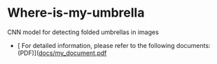 # Where-is-my-umbrella
CNN model for detecting folded umbrellas in images
* [ For detailed information, please refer to the following documents: (PDF)]([docs/my_document.pdf](https://github.com/YoungseoChoi8482/Where-is-my-umbrella/blob/main/Intelligent%20Systems%20project%20final%20report.pdf)

